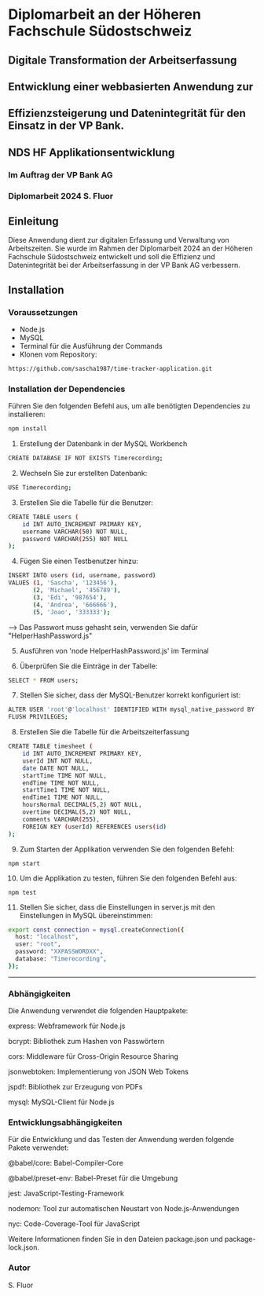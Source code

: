 # Diplomarbeit an der Höheren Fachschule Südostschweiz

## Digitale Transformation der Arbeitserfassung

## Entwicklung einer webbasierten Anwendung zur

## Effizienzsteigerung und Datenintegrität für den Einsatz in der VP Bank.

## NDS HF Applikationsentwicklung

### Im Auftrag der VP Bank AG

### Diplomarbeit 2024 S. Fluor

## Einleitung

Diese Anwendung dient zur digitalen Erfassung und Verwaltung von Arbeitszeiten. Sie wurde im Rahmen der Diplomarbeit 2024 an der Höheren Fachschule Südostschweiz entwickelt und soll die Effizienz und Datenintegrität bei der Arbeitserfassung in der VP Bank AG verbessern.

## Installation

### Voraussetzungen

- Node.js
- MySQL
- Terminal für die Ausführung der Commands
- Klonen vom Repository:

```bash
https://github.com/sascha1987/time-tracker-application.git
```

### Installation der Dependencies

Führen Sie den folgenden Befehl aus, um alle benötigten Dependencies zu installieren:

```bash
npm install
```

1. Erstellung der Datenbank in der MySQL Workbench

```bash
CREATE DATABASE IF NOT EXISTS Timerecording;
```

2. Wechseln Sie zur erstellten Datenbank:

```bash
USE Timerecording;
```

3. Erstellen Sie die Tabelle für die Benutzer:

```bash
CREATE TABLE users (
    id INT AUTO_INCREMENT PRIMARY KEY,
    username VARCHAR(50) NOT NULL,
    password VARCHAR(255) NOT NULL
);
```

4. Fügen Sie einen Testbenutzer hinzu:

```bash
INSERT INTO users (id, username, password)
VALUES (1, 'Sascha', '123456'),
       (2, 'Michael', '456789'),
       (3, 'Edi', '987654'),
       (4, 'Andrea', '666666'),
       (5, 'Joao', '333333');

```

--> Das Passwort muss gehasht sein, verwenden Sie dafür "HelperHashPassword.js"

5. Ausführen von 'node HelperHashPassword.js' im Terminal

6. Überprüfen Sie die Einträge in der Tabelle:

```bash
SELECT * FROM users;
```

7. Stellen Sie sicher, dass der MySQL-Benutzer korrekt konfiguriert ist:

```bash
ALTER USER 'root'@'localhost' IDENTIFIED WITH mysql_native_password BY 'XXPASSWORDXX';
FLUSH PRIVILEGES;
```

8. Erstellen Sie die Tabelle für die Arbeitszeiterfassung

```bash
CREATE TABLE timesheet (
    id INT AUTO_INCREMENT PRIMARY KEY,
    userId INT NOT NULL,
    date DATE NOT NULL,
    startTime TIME NOT NULL,
    endTime TIME NOT NULL,
    startTime1 TIME NOT NULL,
    endTime1 TIME NOT NULL,
    hoursNormal DECIMAL(5,2) NOT NULL,
    overtime DECIMAL(5,2) NOT NULL,
    comments VARCHAR(255),
    FOREIGN KEY (userId) REFERENCES users(id)
);
```

9. Zum Starten der Applikation verwenden Sie den folgenden Befehl:

`npm start`

10. Um die Applikation zu testen, führen Sie den folgenden Befehl aus:

`npm test`

11. Stellen Sie sicher, dass die Einstellungen in server.js mit den Einstellungen in MySQL übereinstimmen:

```bash
export const connection = mysql.createConnection({
  host: "localhost",
  user: "root",
  password: "XXPASSWORDXX",
  database: "Timerecording",
});
```

---

### Abhängigkeiten

Die Anwendung verwendet die folgenden Hauptpakete:

express: Webframework für Node.js

bcrypt: Bibliothek zum Hashen von Passwörtern

cors: Middleware für Cross-Origin Resource Sharing

jsonwebtoken: Implementierung von JSON Web Tokens

jspdf: Bibliothek zur Erzeugung von PDFs

mysql: MySQL-Client für Node.js

### Entwicklungsabhängigkeiten

Für die Entwicklung und das Testen der Anwendung werden folgende Pakete verwendet:

@babel/core: Babel-Compiler-Core

@babel/preset-env: Babel-Preset für die Umgebung

jest: JavaScript-Testing-Framework

nodemon: Tool zur automatischen Neustart von Node.js-Anwendungen

nyc: Code-Coverage-Tool für JavaScript

Weitere Informationen finden Sie in den Dateien package.json und package-lock.json.

### Autor

S. Fluor

